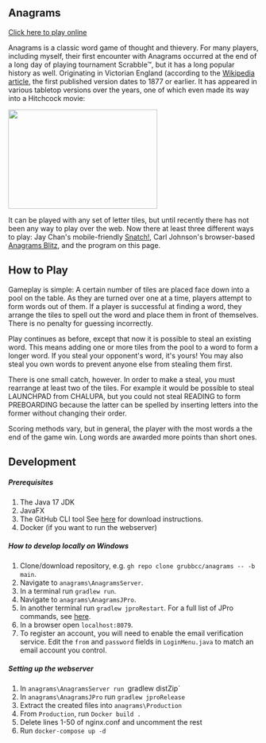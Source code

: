 ## Anagrams

[Click here to play online](https://anagrams.site)

Anagrams is a classic word game of thought and thievery. For many players, including myself, their first encounter with Anagrams occurred at the end of a long day of playing tournament Scrabble™, but it has a long popular history as well. Originating in Victorian England (according to the [Wikipedia article](https://en.wikipedia.org/wiki/Anagrams_(game)), the first published version dates to 1877 or earlier. It has appeared in various tabletop versions over the years, one of which even made its way into a Hitchcock movie:

<img src="https://seattlephysicstutor.com/anagrams%20suspicion.jpg" width="300px" height="200px">

It can be played with any set of letter tiles, but until recently there has not been any way to play over the web. Now there at least three different ways to play: Jay Chan's mobile-friendly [Snatch!](https://snatch.cc), Carl Johnson's browser-based [Anagrams Blitz](https://safe-dusk-44647.herokuapp.com/), and the program on this page.

## How to Play

Gameplay is simple: A certain number of tiles are placed face down into a pool on the table. As they are turned over one at a time, players attempt to form words out of them. If a player is successful at finding a word, they arrange the tiles to spell out the word and place them in front of themselves. There is no penalty for guessing incorrectly.

Play continues as before, except that now it is possible to steal an existing word. This means adding one or more tiles from the pool to a word to form a longer word. If you steal your opponent's word, it's yours! You may also steal you own words to prevent anyone else from stealing them first.

There is one small catch, however. In order to make a steal, you must rearrange at least two of the tiles. For example it would be possible to steal LAUNCHPAD from CHALUPA, but you could not steal READING to form PREBOARDING because the latter can be spelled by inserting letters into the former without changing their order.

Scoring methods vary, but in general, the player with the most words a the end of the game win. Long words are awarded more points than short ones.

## Development

##### Prerequisites
1. The Java 17 JDK
2. JavaFX
3. The GitHub CLI tool See [here](https://github.com/cli/cli/blob/trunk/docs/install_linux.md) for download instructions.
4. Docker (if you want to run the webserver)

##### How to develop locally on Windows

1. Clone/download repository, e.g. `gh repo clone grubbcc/anagrams -- -b main`.
2. Navigate to `anagrams\AnagramsServer`.
3. In a terminal run `gradlew run`.
4. Navigate to `anagrams\AnagramsJPro`.
5. In another terminal run `gradlew jproRestart`. For a full list of JPro commands, see [here](https://www.jpro.one/docs/current/2.1/JPRO_COMMANDS).
6. In a browser open `localhost:8079`.
7. To register an account, you will need to enable the email verification service. Edit the `from` and `password` fields in `LoginMenu.java` to match an email account you control.

##### Setting up the webserver
1. In `anagrams\AnagramsServer run `gradlew distZip`
2. In `anagrams\AnagramsJPro` run `gradlew jproRelease`
3. Extract the created files into `anagrams\Production`
4. From `Production`, run `Docker build .`
5. Delete lines 1-50 of nginx.conf and uncomment the rest
6. Run `docker-compose up -d`
